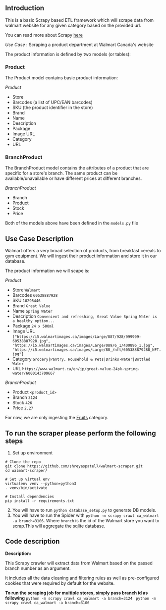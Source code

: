 

## Introduction
This is a basic Scrapy based ETL framework which will scrape data from walmart website for any given category based on the provided url.

You can read more about Scrapy [here](https://scrapy.org/)

*Use Case* : Scraping a product department at Walmart Canada's website

The product information is defined by two models (or tables):

### Product
The Product model contains basic product information:

*Product*

- Store
- Barcodes (a list of UPC/EAN barcodes)
- SKU (the product identifier in the store)
- Brand
- Name
- Description
- Package
- Image URL
- Category
- URL

### BranchProduct
The BranchProduct model contains the attributes of a product that are specific for a store's branch. The same product can be available/unavailable or have different prices at different branches.

*BranchProduct*

- Branch
- Product
- Stock
- Price

Both of the models above have been defined in the `models.py` file

## Use Case Description

Walmart offers a very broad selection of products, from breakfast cereals to gym equipment. We will ingest their product information and store it in our database.

The product information we will scape is:

*Product*

- Store `Walmart`
- Barcodes `60538887928`
- SKU `10295446`
- Brand `Great Value`
- Name `Spring Water`
- Description `Convenient and refreshing, Great Value Spring Water is a healthy option...`
- Package `24 x 500ml`
- Image URL `["https://i5.walmartimages.ca/images/Large/887/928/999999-60538887928.jpg", "https://i5.walmartimages.ca/images/Large/089/6_1/400896_1.jpg", "https://i5.walmartimages.ca/images/Large/88_/nft/605388879288_NFT.jpg"]`
- Category `Grocery|Pantry, Household & Pets|Drinks›Water|Bottled Water`
- URL `https://www.walmart.ca/en/ip/great-value-24pk-spring-water/6000143709667`

*BranchProduct*
 - Product `<product_id>`
 - Branch `3124`
 - Stock `426`
 - Price `2.27`

For now, we are only ingesting the [Fruits](https://www.walmart.ca/en/grocery/fruits-vegetables/fruits/N-3852) category.


## To run the scraper please perform the following steps

1. Set up environment
```
# Clone the repo
git clone https://github.com/shreyaspatel7/walmart-scraper.git
cd walmart-scraper/

# Set up virtual env
virtualenv venv --python=python3
. venv/bin/activate

# Install dependencies
pip install -r requirements.txt 
```
2. You will have to run `python database_setup.py` to generate DB models.
3. You will have to  run the Spider with `python -m scrapy crawl ca_walmart -a branch=3106`. Where `branch` is the id of the Walmart store you want to scrap.This will aggregate the sqlite database.


## Code description

**Description:**

This Scrapy crawler will extract data from Walmart based on the passed branch number as an argument.

It includes all the data cleaning and filtering rules as well as pre-configured cookies that were required by default for the website.


**To run the scraping job for multiple stores, simply pass branch id as following** 
`python -m scrapy crawl ca_walmart -a branch=3124
`
`python -m scrapy crawl ca_walmart -a branch=3106
`

 

